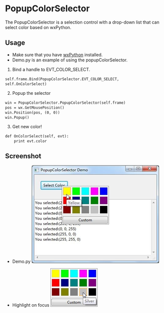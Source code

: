 PopupColorSelector
==================

The PopupColorSelector is a selection control with a drop-down list that can select color based on wxPython.

## Usage
* Make sure that you have [wxPython](http://wxpython.org/) installed.
* Demo.py is an example of using the popupColorSelector.

1. Bind a handle to EVT_COLOR_SELECT.
<pre><code>self.frame.Bind(PopupColorSelector.EVT_COLOR_SELECT, self.OnColorSelect)</pre></code>

2. Popup the selector
<pre><code>win = PopupColorSelector.PopupColorSelector(self.frame)
pos = wx.GetMousePosition()
win.Position(pos, (0, 0))
win.Popup()</pre></code>

3. Get new color!
<pre><code>def OnColorSelect(self, evt):
&ensp;&ensp;&ensp;&ensp;print evt.color</pre></code>


## Screenshot
* Demo.py
![](doc/PopupColorSelector_Demo.jpg)

* Highlight on focus
![](doc/focus.jpg)
